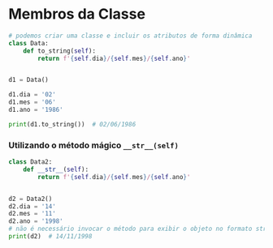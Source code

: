 # Membros da Classe

````python
# podemos criar uma classe e incluir os atributos de forma dinâmica
class Data:
    def to_string(self):
        return f'{self.dia}/{self.mes}/{self.ano}'


d1 = Data()

d1.dia = '02'
d1.mes = '06'
d1.ano = '1986'

print(d1.to_string())  # 02/06/1986
````


### Utilizando o método mágico ``__str__(self)``

````python
class Data2:
    def __str__(self):
        return f'{self.dia}/{self.mes}/{self.ano}'


d2 = Data2()
d2.dia = '14'
d2.mes = '11'
d2.ano = '1998'
# não é necessário invocar o método para exibir o objeto no formato string
print(d2)  # 14/11/1998
````